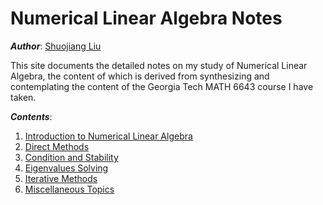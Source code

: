 # Numerical Linear Algebra Notes

***Author***: [Shuojiang Liu](https://github.com/LiuShuoJiang)

This site documents the detailed notes on my study of Numerical Linear Algebra, the content of which is derived from synthesizing and contemplating the content of the Georgia Tech MATH 6643 course I have taken.

***Contents***:

1. [Introduction to Numerical Linear Algebra](./Basics/README.md)
2. [Direct Methods](./Gaussian/README.md)
3. [Condition and Stability](./Condition%20and%20Stability/README.md)
4. [Eigenvalues Solving](./Eigenvalue/README.md)
5. [Iterative Methods](./Iterative%20Methods/README.md)
6. [Miscellaneous Topics](./Miscellaneous/README.md)
